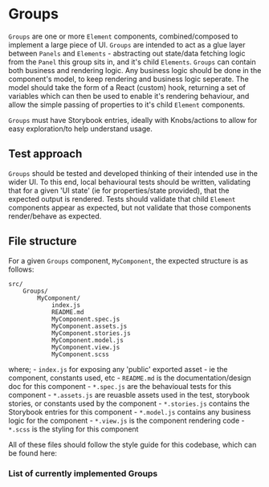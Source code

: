 # Groups

`Groups` are one or more `Element` components, combined/composed to implement
a large piece of UI. `Groups` are intended to act as a glue layer between
`Panels` and `Elements` - abstracting out state/data fetching logic from
the `Panel` this group sits in, and it's child `Elements`.  `Groups` can 
contain both business and rendering logic. Any business logic should be
done in the component's model, to keep rendering and business logic
seperate. The model should take the form of a React (custom) hook, 
returning a set of variables which can then be used to enable it's
rendering behaviour, and allow the simple passing of properties to it's 
child `Element` components.

`Groups` must have Storybook entries, ideally with Knobs/actions to allow for
easy exploration/to help understand usage.

## Test approach

`Groups` should be tested and developed thinking of their intended use in
the wider UI. To this end, local behavioural tests should be written, 
validating that for a given 'UI state' (ie for properties/state provided), 
that the expected output is rendered. Tests should validate that child 
`Element` components appear as expected, but not validate that those 
components render/behave as expected.

## File structure

For a given `Groups` component, `MyComponent`, the expected structure is as
follows:

```
src/
    Groups/
        MyComponent/
            index.js
            README.md
            MyComponent.spec.js
            MyComponent.assets.js
            MyComponent.stories.js
            MyComponent.model.js
            MyComponent.view.js
            MyComponent.scss
```

where;
    - `index.js` for exposing any 'public' exported asset - ie the component,
    constants used, etc
    - `README.md` is the documentation/design doc for this component
    - `*.spec.js` are the behavioual tests for this component 
    - `*.assets.js` are reuasble assets used in the test, storybook stories,
    or constants used by the component
    - `*.stories.js` contains the Storybook entries for this component
    - `*.model.js` contains any business logic for the component
    - `*.view.js` is the component rendering code
    - `*.scss` is the styling for this component

All of these files should follow the style guide for this codebase, which 
can be found here: <link to follow post catch up>

### List of currently implemented Groups